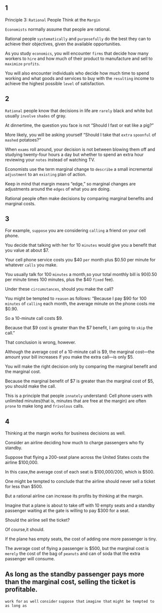 ## 1
Principle 3: `Rational` People Think at the `Margin`

`Economists` normally assume that people are rational. 

Rational people `systematically` and `purposefully` do the best they can to achieve their objectives, 
given the available opportunities. 

As you study `economics`, you will encounter `firms` that 
decide how many workers to `hire` and how much of their product to manufacture 
and sell to `maximize` `profits`. 

You will also encounter individuals who decide 
how much time to spend working and what goods and services to buy with the `resulting` income 
to achieve the highest possible `level` of satisfaction.

## 2
`Rational` people know that decisions in life are `rarely` black and white 
but usually `involve` `shades` of gray. 

At dinnertime, the question you face is not “Should I fast or eat like a pig?” 

More likely, you will be asking yourself “Should I take that `extra` `spoonful` of `mashed` potatoes?” 

When `exams` roll around, your decision is not between blowing them off and studying twenty-four hours a day but whether to spend an extra hour reviewing your `notes` instead of watching TV. 

Economists use the term marginal change to `describe` a small incremental `adjustment` to an `existing` plan of action. 

Keep in mind that margin means “edge,” 
so marginal changes are adjustments around the `edges` of what you are doing. 

Rational people often make decisions by comparing marginal benefits and marginal costs.

## 3
For example, `suppose` you are considering `calling` a friend on your cell phone.

You decide that talking with her for 10 `minutes` would give you a benefit that you value at about $7. 

Your cell phone service costs you $40 `per` month plus $0.50 per
minute for whatever `calls` you make. 

You usually talk for 100 `minutes` a month,so your total monthly bill is $90 ($0.50 per minute times 100 minutes, plus the $40 `fixed` fee). 

Under these `circumstances`, should you make the call? 

You might be tempted to `reason` as follows: “Because I pay $90 for 100 `minutes` of `calling` each month, the average minute on the phone costs me $0.90. 

So a 10-minute call costs $9. 

Because that $9 cost is greater than the $7 benefit, 
I am going to `skip` the call.” 

That conclusion is wrong, however. 

Although the average cost of a 10-minute call is $9, the marginal cost—the amount your bill increases if you make the extra call—is only $5. 

You will make the right decision only by comparing the marginal benefit and the marginal cost. 

Because the marginal benefit of $7 is greater than the marginal cost of $5, you should make the call. 

This is a principle that people `innately` understand: Cell phone users with unlimited minutes(that is, minutes that are free at the margin) are often `prone` to make long and `frivolous` calls.

## 4
Thinking at the margin works for business decisions as well. 

Consider an airline deciding how much to charge passengers who fly standby. 

Suppose that flying a 200-seat plane across the United States costs the airline $100,000. 

In this case,the average cost of each seat is $100,000/200, which is $500. 

One might be tempted to conclude that the airline should never sell a ticket for less than $500. 

But a rational airline can increase its profits by thinking at the margin. 

Imagine that a plane is about to take off with 10 empty seats and a standby passenger waiting at the
gate is willing to pay $300 for a seat. 

Should the airline sell the ticket? 

Of course,it should. 

If the plane has empty seats, the cost of adding one more passenger is tiny. 

The average cost of flying a passenger is $500, but the marginal cost is `merely`
the cost of the bag of `peanuts` and can of soda that the extra passenger will consume.

As long as the standby passenger pays more than the marginal cost, selling
the ticket is profitable.
---
`work for`
`as well`
`consider`
`suppose that`
`imagine that`
`might be tempted to`
`as long as`
